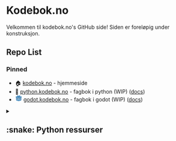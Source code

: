 # Kodebok.no
Velkommen til kodebok.no's GitHub side! Siden er foreløpig under konstruksjon.

## Repo List
### Pinned
- :house: [kodebok.no](https://github.com/kodebok/kodebok.no) - hjemmeside
- :snake: [python.kodebok.no](https://github.com/kodebok/python.kodebok.no) - fagbok i python (WIP) ([docs](https://github.com/kodebok/python-docs))
- <img height="18" src="media/godot-logo.png"> [godot.kodebok.no](https://github.com/kodebok/godot.kodebok.no) - fagbok i godot (WIP) ([docs](https://github.com/kodebok/godot-docs))


<details>
<summary><h2>:snake: Python ressurser</h2></summary>
  
  ### Info
  Her finner du ressursene som er relatert til https://python.kodebok.no
  
  ### Templates / Oppgaver
  - :pencil2:	[Oppgave: Sjokolade](https://github.com/kodebok/python_oppgave_sjokolade) - En klassisk kodeutfordring, også kjent som 'FizzBuzz'.

</details>
